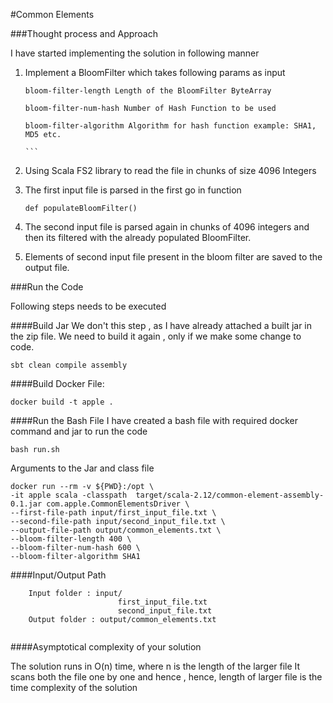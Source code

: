 #Common Elements

###Thought process and Approach

I have started implementing the solution in following manner

1. Implement a BloomFilter which takes following params as input
 
    ````
    bloom-filter-length Length of the BloomFilter ByteArray
    
    bloom-filter-num-hash Number of Hash Function to be used
    
    bloom-filter-algorithm Algorithm for hash function example: SHA1, MD5 etc.
    
    ``` 
2. Using Scala FS2 library to read the file in chunks of size 4096 Integers
3. The first input file is parsed in the first go in function 
    
    ``
    def populateBloomFilter()
    ``
4. The second input file is parsed again in chunks of 4096 integers and then its filtered with the already populated BloomFilter.
5. Elements of second input file present in the bloom filter are saved to the output file.

    
###Run the Code

Following steps needs to be executed

####Build Jar
We don't this step , as I have already attached a built jar in the zip file.
We need to build it again , only if we make some change to code.

``sbt clean compile assembly``

####Build Docker File:

``
docker build -t apple .
``

####Run the Bash File 
I have created a bash file with required docker command and jar to run the code

``
bash run.sh
``

Arguments to the Jar and class file 
```
docker run --rm -v ${PWD}:/opt \
-it apple scala -classpath  target/scala-2.12/common-element-assembly-0.1.jar com.apple.CommonElementsDriver \
--first-file-path input/first_input_file.txt \
--second-file-path input/second_input_file.txt \
--output-file-path output/common_elements.txt \
--bloom-filter-length 400 \
--bloom-filter-num-hash 600 \
--bloom-filter-algorithm SHA1
```

####Input/Output Path

```
    Input folder : input/
                        first_input_file.txt
                        second_input_file.txt
    Output folder : output/common_elements.txt                                               
                        
```


####Asymptotical complexity of your solution

The solution runs in O(n) time, where n is the length of the larger file
It scans both the file one by one and hence , hence, length of larger file is the time complexity of the solution        
